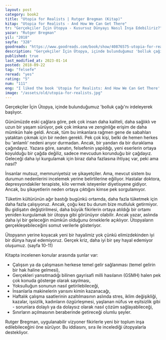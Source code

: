 ```yaml
---
layout: post
category: book2
title: "Utopia for Realists | Rutger Bregman (Kitap)"
kitap: "Utopia for Realists - And How We Can Get There"
tr: "Gerçekçiler İçin Ütopya - Kusursuz Dünyayı Nasıl İnşa Edebiliriz?"
yazar: "Rutger Bregman"
yil: "2018"
sayfa: "328"
goodreads: "https://www.goodreads.com/book/show/40876575-utopia-for-realists"
description: "Gerçekçiler İçin Ütopya, içinde bulunduğumuz 'bolluk çağı'nı irdeleyerek vizyoner fikirlerle yeni bir toplum inşa edilebileceğini öne sürüyor."
published: true
last_modified_at: 2023-01-14
posted: 2018-09-22
tag: "felsefe"
reread: "yes"
rating: "5"
num: "111"
eng: "I liked the book 'Utopia for Realists: And How We Can Get There' by the Dutch historian, author and journalist Rutger Bregma. Many of the ideas he presented in this book might seem unrealistic at first sight, however, the primary intention is developing a better future by using these ideas as a base. In this book, he is explaining concepts such as universal basic income; fifteen-hour working week; and open borders. As the book's subtitle indicates, these are all utopia for today, but in an 'ideal' world, they are all very realistic and applicable."
image: "/assets/old/utopia-for-realists.jpg"
---
```


Gerçekçiler İçin Ütopya, içinde bulunduğumuz 'bolluk çağı'nı irdeleyerek başlıyor.

Günümüzde eski çağlara göre, pek çok insan daha kaliteli, daha sağlıklı ve uzun bir yaşam sürüyor, pek çok imkana ve zenginliğe erişim de daha mümkün hale geldi. Ancak, tüm bu imkanlara rağmen gene de sabahları yataktan çıkmak için bir neden gerekli. Pek çok kişi, belki de hemen herkes bu 'anlamlı' nedeni arıyor durmadan. Ancak, bir yandan da bir duraklama çağındayız. Yazara göre, sanatın, felsefenin yapıldığı, yeni eserlerin ortaya koyulduğu bir çağda değiliz, sadece mevcudun korunduğu bir çağdayız. Geleceği daha iyi kurgulamak için biraz daha fazlasına ihtiyaç var, peki ama nasıl?

İnsanlar mutsuz, memnuniyetsiz ve şikayetçiler. Ama, mevcut sistem bu durumun nedenlerini incelemek yerine belirtilerine eğiliyor. Hastalar doktora, depresyondakiler terapiste, kilo vermek isteyenler diyetisyene gidiyor. Ancak, bu şikayetlerin neden ortaya çıktığını kimse pek sorgulamıyor.

Tüketim kültürünün ağır bastığı bugünkü ortamda, daha fazla tüketmek için daha fazla çalışıyoruz. Ancak, çoğu kez bu durum bize mutluluk getirmiyor. Bu gidişatın değiştirilmesi, daha büyük fikirlerin ortaya atıldığı bir ortamı yeniden kurgulamak bir ütopya gibi görünüyor olabilir. Ancak yazar, aslında daha iyi bir geleceğin mümkün olduğunu örneklerle açıklıyor. Ütopyaların gerçekleşebileceğini somut verilerle gösteriyor.

Ütopyanın yerine koyacak yeni bir hayalimiz yok çünkü elimizdekinden iyi bir dünya hayal edemiyoruz. Gerçek kriz, daha iyi bir şey hayal edemiyor oluşumuz. (sayfa 10-11)

Kitapta incelenen konular arasında şunlar var:

- Çalışsın ya da çalışmasın herkese temel gelir sağlanması (temel gelirin bir hak haline gelmesi),
- Gerçekleri yansıtmadığı bilinen gayrisafi milli hasılanın (GSMH) halen pek çok konuda gösterge olarak sayılması,
- Yoksulluğun sonunun nasıl getirilebileceği,
- İnsanlarla makinelerin yarısını kimin kazanacağı,
- Haftalık çalışma saatlerinin azaltılmasının aslında stres, iklim değişikliği, kazalar, işsizlik, kadınların özgürleşmesi, yaşlanan nüfus ve eşitsizlik gibi - sorunlara dolaylı ya da dolaysız olarak nasıl çözüm sağlayabileceği,
- Sınırların açılmasının beraberinde getireceği olumlu şeyler.

Rutger Bregman, uygulanabilir vizyoner fikirlerle yeni bir toplum inşa edilebileceğini öne sürüyor. Bu iddiasını, sıra ile incelediği ütopyalarla destekliyor.
